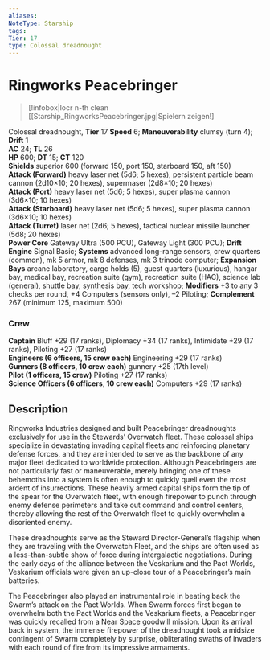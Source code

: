 ```yaml
---
aliases: 
NoteType: Starship
tags: 
Tier: 17
type: Colossal dreadnought
---
```


# Ringworks Peacebringer

> [!infobox|locr n-th clean
>  [[Starship_RingworksPeacebringer.jpg|Spielern zeigen!]
> 
Colossal dreadnought, **Tier** 17 
**Speed** 6; **Maneuverability** clumsy (turn 4); **Drift** 1  
**AC** 24; **TL** 26  
**HP** 600; **DT** 15; **CT** 120  
**Shields** superior 600 (forward 150, port 150, starboard 150, aft 150)  
**Attack (Forward)** heavy laser net (5d6; 5 hexes), persistent particle beam cannon (2d10×10; 20 hexes), supermaser (2d8×10; 20 hexes)  
**Attack (Port)** heavy laser net (5d6; 5 hexes), super plasma cannon (3d6×10; 10 hexes)  
**Attack (Starboard)** heavy laser net (5d6; 5 hexes), super plasma cannon (3d6×10; 10 hexes)  
**Attack (Turret)** laser net (2d6; 5 hexes), tactical nuclear missile launcher (5d8; 20 hexes)  
**Power Core** Gateway Ultra (500 PCU), Gateway Light (300 PCU); **Drift Engine** Signal Basic; **Systems** advanced long-range sensors, crew quarters (common), mk 5 armor, mk 8 defenses, mk 3 trinode computer; **Expansion Bays** arcane laboratory, cargo holds (5), guest quarters (luxurious), hangar bay, medical bay, recreation suite (gym), recreation suite (HAC), science lab (general), shuttle bay, synthesis bay, tech workshop; **Modifiers** +3 to any 3 checks per round, +4 Computers (sensors only), –2 Piloting; **Complement** 267 (minimum 125, maximum 500)

### Crew

**Captain** Bluff +29 (17 ranks), Diplomacy +34 (17 ranks), Intimidate +29 (17 ranks), Piloting +27 (17 ranks)  
**Engineers (6 officers, 15 crew each)** Engineering +29 (17 ranks)  
**Gunners (8 officers, 10 crew each)** gunnery +25 (17th level)  
**Pilot (1 officers, 15 crew)** Piloting +27 (17 ranks)  
**Science Officers (6 officers, 10 crew each)** Computers +29 (17 ranks)

## Description

Ringworks Industries designed and built Peacebringer dreadnoughts exclusively for use in the Stewards’ Overwatch fleet. These colossal ships specialize in devastating invading capital fleets and reinforcing planetary defense forces, and they are intended to serve as the backbone of any major fleet dedicated to worldwide protection. Although Peacebringers are not particularly fast or maneuverable, merely bringing one of these behemoths into a system is often enough to quickly quell even the most ardent of insurrections. These heavily armed capital ships form the tip of the spear for the Overwatch fleet, with enough firepower to punch through enemy defense perimeters and take out command and control centers, thereby allowing the rest of the Overwatch fleet to quickly overwhelm a disoriented enemy.  
  
These dreadnoughts serve as the Steward Director-General’s flagship when they are traveling with the Overwatch Fleet, and the ships are often used as a less-than-subtle show of force during intergalactic negotiations. During the early days of the alliance between the Veskarium and the Pact Worlds, Veskarium officials were given an up-close tour of a Peacebringer’s main batteries.  
  
The Peacebringer also played an instrumental role in beating back the Swarm’s attack on the Pact Worlds. When Swarm forces first began to overwhelm both the Pact Worlds and the Veskarium fleets, a Peacebringer was quickly recalled from a Near Space goodwill mission. Upon its arrival back in system, the immense firepower of the dreadnought took a midsize contingent of Swarm completely by surprise, obliterating swaths of invaders with each round of fire from its impressive armaments.
